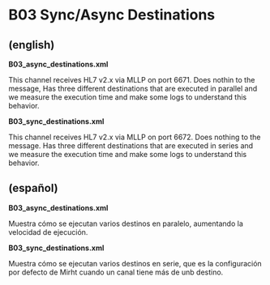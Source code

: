 # B03 Sync/Async Destinations

## (english)

**B03_async_destinations.xml**

This channel receives HL7 v2.x via MLLP on port 6671. Does nothin to the message,
Has three different destinations that are executed in parallel and we measure the
execution time and make some logs to understand this behavior.


**B03_sync_destinations.xml**

This channel receives HL7 v2.x via MLLP on port 6672. Does nothing to the message.
Has three different destinations that are executed in series and we measure the
execution time and make some logs to understand this behavior.



## (español)


**B03_async_destinations.xml**

Muestra cómo se ejecutan varios destinos en paralelo, aumentando la velocidad de
ejecución.

**B03_sync_destinations.xml**

Muestra cómo se ejecutan varios destinos en serie, que es la configuración por
defecto de Mirht cuando un canal tiene más de unb destino.
